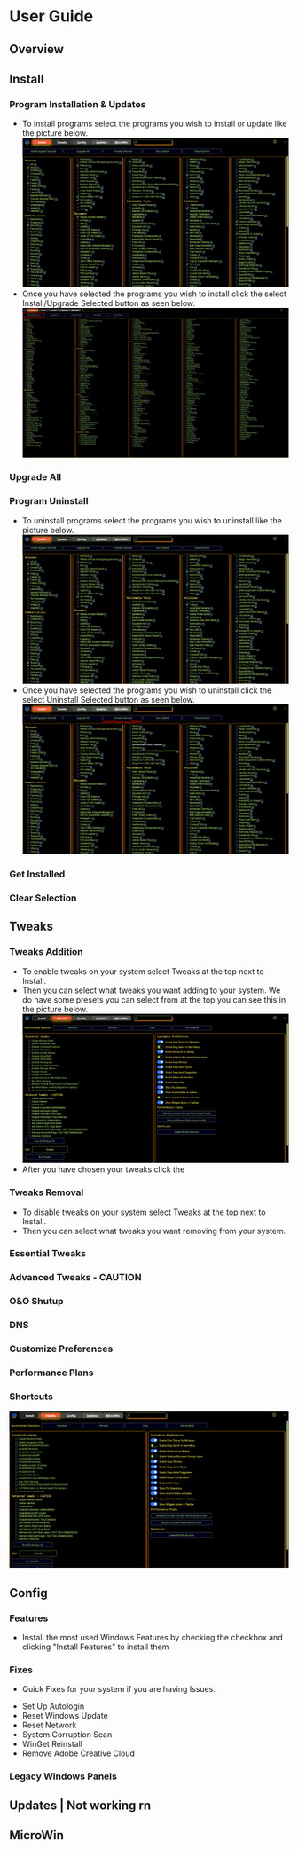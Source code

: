 # User Guide

## Overview

## Install

### Program Installation & Updates
* To install programs select the programs you wish to install or update like the picture below.
![Program Install](assets/ProgramInstall.png)
* Once you have selected the programs you wish to install click the select Install/Upgrade Selected button as seen below.
![Program Install Button](assets/ProgramInstallButton.png)

### Upgrade All

### Program Uninstall
* To uninstall programs select the programs you wish to uninstall like the picture below.
![Program Uninstall](assets/ProgramInstall.png)
* Once you have selected the programs you wish to uninstall click the select Uninstall Selected button as seen below.
![Program Uninstall Button](assets/ProgramUninstall.png)

### Get Installed

### Clear Selection

## Tweaks

### Tweaks Addition
* To enable tweaks on your system select Tweaks at the top next to Install.
* Then you can select what tweaks you want adding to your system. We do have some presets you can select from at the top you can see this in the picture below. 
![Tweaks Screen](assets/TweaksScreen.PNG)
* After you have chosen your tweaks click the 

### Tweaks Removal
* To disable tweaks on your system select Tweaks at the top next to Install.
* Then you can select what tweaks you want removing from your system.

### Essential Tweaks

### Advanced Tweaks - CAUTION

### O&O Shutup

### DNS

### Customize Preferences

### Performance Plans

### Shortcuts


![Tweaks Screen](assets/TweaksScreen.PNG)

## Config

### Features
* Install the most used Windows Features by checking the checkbox and clicking "Install Features" to install them

### Fixes
* Quick Fixes for your system if you are having Issues.

- Set Up Autologin
- Reset Windows Update
- Reset Network
- System Corruption Scan
- WinGet Reinstall
- Remove Adobe Creative Cloud

### Legacy Windows Panels

## Updates | Not working rn

## MicroWin